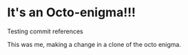 # It's an Octo-enigma!!!

Testing commit references

This was me, making a change in a clone of the octo enigma.
